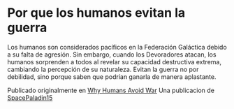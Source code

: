 # Por que los humanos evitan la guerra

Los humanos son considerados pacíficos en la Federación Galáctica debido a su falta de agresión. Sin embargo, cuando los Devoradores atacan, los humanos sorprenden a todos al revelar su capacidad destructiva extrema, cambiando la percepción de su naturaleza. Evitan la guerra no por debilidad, sino porque saben que podrían ganarla de manera aplastante.

Publicado originalmente en [Why Humans Avoid War](https://www.reddit.com/r/HFY/comments/lvgoah/why_humans_avoid_war/)
Una publicacion de [SpacePaladin15](https://www.reddit.com/user/SpacePaladin15/)
